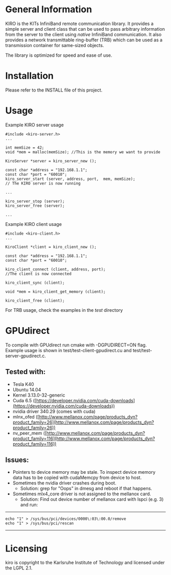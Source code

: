 General Information
======================

KIRO is the KITs InfiniBand remote communication library.
It provides a simple server and client class that can be used to pass arbitrary
information from the server to the client using _native_ InfiniBand
communication.
It also provides a network transmittable ring-buffer (TRB) which can be used as
a transmission container for same-sized objects.

The library is optimized for speed and ease of use.


Installation
=====================

Please refer to the INSTALL file of this project.


Usage
====================

Example KIRO server usage

```
#include <kiro-server.h>
...

int memSize = 42;
void *mem = malloc(memSize); //This is the memory we want to provide

KiroServer *server = kiro_server_new ();

const char *address = "192.168.1.1";
const char *port = "60010";
kiro_server_start (server, address, port,  mem, memSize);
// The KIRO server is now running

...

kiro_server_stop (server);
kiro_server_free (server);

...
```

Example KIRO client usage
```
#include <kiro-client.h>
...

KiroClient *client = kiro_client_new ();

const char *address = "192.168.1.1";
const char *port = "60010";

kiro_client_connect (client, address, port);
//The client is now connected

kiro_client_sync (client);

void *mem = kiro_client_get_memory (client);

kiro_client_free (client);
```

For TRB usage, check the examples in the _test_ directory


GPUdirect
=====================


To compile with GPUdirect run cmake with -DGPUDIRECT=ON flag. Example usage is shown in test/test-client-gpudirect.cu and test/test-server-gpudirect.c.

Tested with:
----------
* Tesla K40
* Ubuntu 14.04
* Kernel 3.13.0-32-generic
* Cuda 6.5  ([https://developer.nvidia.com/cuda-downloads](https://developer.nvidia.com/cuda-downloads))
* nvidia driver 340.29 (comes with cuda)
* mlnx\_ofed ([http://www.mellanox.com/page/products_dyn?product_family=26](http://www.mellanox.com/page/products_dyn?product_family=26))
* nv\_peer\_mem ([http://www.mellanox.com/page/products_dyn?product_family=116](http://www.mellanox.com/page/products_dyn?product_family=116))

Issues:
----------

* Pointers to device memory may be stale. To inspect device memory data has to be copied with cudaMemcpy from device to host.
* Sometimes the nvidia driver crashes during boot. 
    * Solution: grep for "Oops" in dmesg and reboot if that happens.
* Sometimes mlx4\_core driver is not assigned to the mellanox card.
    * Solution: Find out device number of mellanox card with lspci (e.g. 3) and run:


---        
    echo "1" > /sys/bus/pci/devices/0000\:03\:00.0/remove
    echo "1" > /sys/bus/pci/rescan
---


Licensing
=====================

kiro is copyright to the Karlsruhe Institute of Technology and licensed under
the LGPL 2.1.

